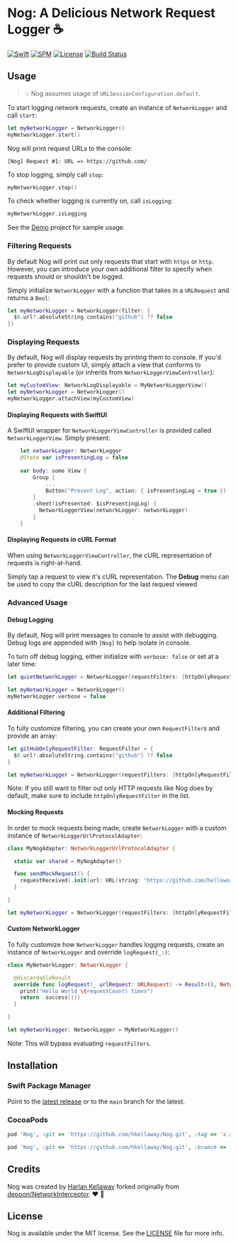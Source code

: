 # Nog: A Delicious Network Request Logger :coffee:

[![Swift](https://img.shields.io/badge/Swift-5.3-orange.svg)](https://swift.org/about/)
[![SPM](https://img.shields.io/badge/SPM-compatible-brightgreen.svg)](https://swift.org/package-manager/)
[![License](https://img.shields.io/badge/License-MIT-lightgray.svg)](https://raw.githubusercontent.com/hkellaway/Nog/main/LICENSE)
[![Build Status](https://github.com/hkellaway/Nog/actions/workflows/build.yml/badge.svg?branch=main)](https://github.com/hkellaway/Nog/actions)

## Usage

> :bulb: Nog assumes usage of `URLSessionConfiguration.default`.

To start logging network requests, create an instance of `NetworkLogger` and call `start`:

``` swift
let myNetworkLogger = NetworkLogger()
myNetworkLogger.start()
```

Nog will print request URLs to the console:

```
[Nog] Request #1: URL => https://github.com/
```

To stop logging, simply call `stop`:

``` swift
myNetworkLogger.stop()
```

To check whether logging is currently on, call `isLogging`:

``` swift
myNetworkLogger.isLogging
```

See the [Demo](/Demo) project for sample usage.

### Filtering Requests

By default Nog will print out only requests that start with `https` or `http`. However, you can introduce your own additional filter to specify when requests should or shouldn't be logged.

Simply initialize `NetworkLogger` with a function that takes in a `URLRequest` and returns a `Bool`:

``` swift
let myNetworkLogger = NetworkLogger(filter: {
  $0.url?.absoluteString.contains("github") ?? false
})
```

### Displaying Requests

By default, Nog will display requests by printing them to console. If you'd prefer to provide custom UI, simply attach a view that conforms to `NetworkLogDisplayable` (or inherits from `NetworkLoggerViewController`):

``` swift
let myCustomView: NetworkLogDisplayable = MyNetworkLoggerView()
let myNetworkLogger = NetworkLogger()
myNetworkLogger.attachView(myCustomView)
```

#### Displaying Requests with SwiftUI

A SwiftUI wrapper for `NetworkLoggerViewController` is provided called `NetworkLoggerView`. Simply present:

``` swift
    let networkLogger: NetworkLogger
    @State var isPresentingLog = false
    
    var body: some View {
        Group {
            ...
            Button("Present Log", action: { isPresentingLog = true })
        }
        .sheet(isPresented: $isPresentingLog) {
          NetworkLoggerView(networkLogger: networkLogger)
        }
    }
```

#### Displaying Requests in cURL Format

When using `NetworkLoggerViewController`, the cURL representation of requests is right-at-hand.

Simply tap a request to view it's cURL representation. The **Debug** menu can be used to copy the cURL description for the last request viewed

### Advanced Usage

#### Debug Logging

By default, Nog will print messages to console to assist with debugging. Debug logs are appended with `[Nog]` to help isolate in console.

To turn off debug logging, either initialize with `verbose: false` or set at a later time:

``` swift
let quietNetworkLogger = NetworkLogger(requestFilters: [httpOnlyRequestFilter], verbose: false)
```

``` swift
let myNetworkLogger = NetworkLogger()
myNetworkLogger.verbose = false
```

#### Additional Filtering

To fully customize filtering, you can create your own `RequestFilter`s and provide an array:

``` swift
let gitHubOnlyRequestFilter: RequestFilter = {
  $0.url?.absoluteString.contains("github") ?? false
}
```

``` swift
let myNetworkLogger = NetworkLogger(requestFilters: [httpOnlyRequestFilter, gitHubOnlyRequestFilter])

```

Note: If you still want to filter out only HTTP requests like Nog does by default, make sure to include `httpOnlyRequestFilter` in the list.

#### Mocking Requests

In order to mock requests being made, create `NetworkLogger` with a custom instance of `NetworkLoggerUrlProtocolAdapter`:

``` swift
class MyNogAdapter: NetworkLoggerUrlProtocolAdapter {

  static var shared = MyNogAdapter()

  func sendMockRequest() {
    requestReceived(.init(url: URL(string: "https://github.com/helloworld")!))
  }

}
```

``` swift
let myNetworkLogger = NetworkLogger(requestFilters: [httpOnlyRequestFilter], adapter: MyNogAdapter.shared)
```

#### Custom NetworkLogger

To fully customize how `NetworkLogger` handles logging requests, create an instance of `NetworkLogger` and override `logRequest(_:)`:

``` swift
class MyNetworkLogger: NetworkLogger {

  @discardableResult
  override func logRequest(_ urlRequest: URLRequest) -> Result<(), NetworkLoggerError> {
    print("Hello World \(requestCount) times")
    return .success(())
  }

}
```

``` swift
let myNetworkLogger: NetworkLogger = MyNetworkLogger()
```

Note: This will bypass evaluating `requestFilters`.

## Installation

### Swift Package Manager

Point to the [latest release](https://github.com/hkellaway/Nog/releases) or to the `main` branch for the latest.

### CocoaPods


```ruby
pod 'Nog', :git => 'https://github.com/hkellaway/Nog.git', :tag => 'x.x.x'
```

```ruby
pod 'Nog', :git => 'https://github.com/hkellaway/Nog.git', :branch => 'main'
```

## Credits

Nog was created by [Harlan Kellaway](http://hkellaway.github.io) forked originally from [depoon/NetworkInterceptor](https://github.com/depoon/NetworkInterceptor/releases/tag/0.0.8). :heart: :green_heart:

## License

Nog is available under the MIT license. See the [LICENSE](https://raw.githubusercontent.com/hkellaway/Nog/main/LICENSE) file for more info.
